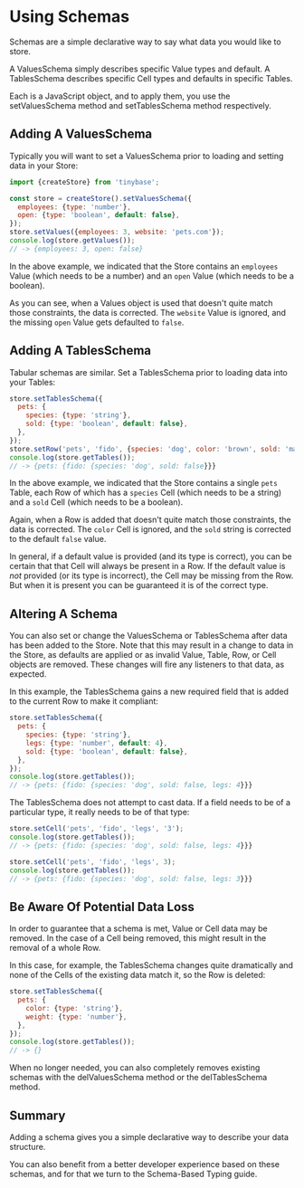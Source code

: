# Using Schemas

Schemas are a simple declarative way to say what data you would like to store.

A ValuesSchema simply describes specific Value types and default. A TablesSchema
describes specific Cell types and defaults in specific Tables.

Each is a JavaScript object, and to apply them, you use the setValuesSchema
method and setTablesSchema method respectively.

## Adding A ValuesSchema

Typically you will want to set a ValuesSchema prior to loading and setting data
in your Store:

```js
import {createStore} from 'tinybase';

const store = createStore().setValuesSchema({
  employees: {type: 'number'},
  open: {type: 'boolean', default: false},
});
store.setValues({employees: 3, website: 'pets.com'});
console.log(store.getValues());
// -> {employees: 3, open: false}
```

In the above example, we indicated that the Store contains an `employees` Value
(which needs to be a number) and an `open` Value (which needs to be a boolean).

As you can see, when a Values object is used that doesn't quite match those
constraints, the data is corrected. The `website` Value is ignored, and the
missing `open` Value gets defaulted to `false`.

## Adding A TablesSchema

Tabular schemas are similar. Set a TablesSchema prior to loading data into your
Tables:

```js
store.setTablesSchema({
  pets: {
    species: {type: 'string'},
    sold: {type: 'boolean', default: false},
  },
});
store.setRow('pets', 'fido', {species: 'dog', color: 'brown', sold: 'maybe'});
console.log(store.getTables());
// -> {pets: {fido: {species: 'dog', sold: false}}}
```

In the above example, we indicated that the Store contains a single `pets`
Table, each Row of which has a `species` Cell (which needs to be a string) and a
`sold` Cell (which needs to be a boolean).

Again, when a Row is added that doesn't quite match those constraints, the data
is corrected. The `color` Cell is ignored, and the `sold` string is corrected to
the default `false` value.

In general, if a default value is provided (and its type is correct), you can be
certain that that Cell will always be present in a Row. If the default value is
_not_ provided (or its type is incorrect), the Cell may be missing from the Row.
But when it is present you can be guaranteed it is of the correct type.

## Altering A Schema

You can also set or change the ValuesSchema or TablesSchema after data has been
added to the Store. Note that this may result in a change to data in the Store,
as defaults are applied or as invalid Value, Table, Row, or Cell objects are
removed. These changes will fire any listeners to that data, as expected.

In this example, the TablesSchema gains a new required field that is added to
the current Row to make it compliant:

```js
store.setTablesSchema({
  pets: {
    species: {type: 'string'},
    legs: {type: 'number', default: 4},
    sold: {type: 'boolean', default: false},
  },
});
console.log(store.getTables());
// -> {pets: {fido: {species: 'dog', sold: false, legs: 4}}}
```

The TablesSchema does not attempt to cast data. If a field needs to be of a
particular type, it really needs to be of that type:

```js
store.setCell('pets', 'fido', 'legs', '3');
console.log(store.getTables());
// -> {pets: {fido: {species: 'dog', sold: false, legs: 4}}}

store.setCell('pets', 'fido', 'legs', 3);
console.log(store.getTables());
// -> {pets: {fido: {species: 'dog', sold: false, legs: 3}}}
```

## Be Aware Of Potential Data Loss

In order to guarantee that a schema is met, Value or Cell data may be removed.
In the case of a Cell being removed, this might result in the removal of a whole
Row.

In this case, for example, the TablesSchema changes quite dramatically and none
of the Cells of the existing data match it, so the Row is deleted:

```js
store.setTablesSchema({
  pets: {
    color: {type: 'string'},
    weight: {type: 'number'},
  },
});
console.log(store.getTables());
// -> {}
```

When no longer needed, you can also completely removes existing schemas
with the delValuesSchema method or the delTablesSchema method.

## Summary

Adding a schema gives you a simple declarative way to describe your data
structure.

You can also benefit from a better developer experience based on these schemas,
and for that we turn to the Schema-Based Typing guide.
